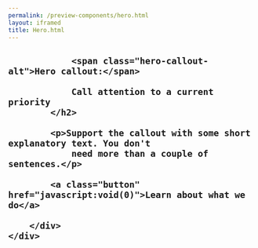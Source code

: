 ```yaml
--- 
permalink: /preview-components/hero.html
layout: iframed 
title: Hero.html
---
```

<section class="hero">
    <div class="container">
        <div class="hero-callout section-dark">
            <h2>

                <span class="hero-callout-alt">Hero callout:</span>

                Call attention to a current priority
            </h2>

            <p>Support the callout with some short explanatory text. You don't
                need more than a couple of sentences.</p>

            <a class="button" href="javascript:void(0)">Learn about what we do</a>

        </div>
    </div>
</section>